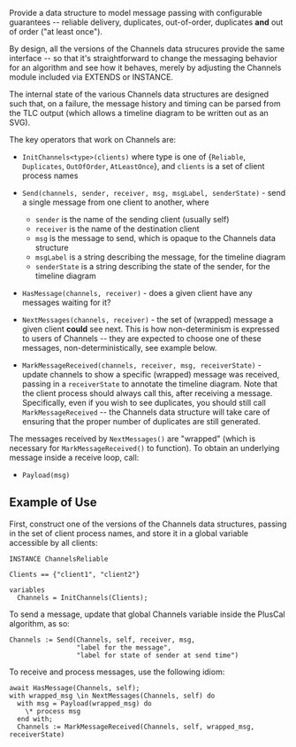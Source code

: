 Provide a data structure to model message passing with configurable guarantees -- reliable delivery, duplicates, out-of-order, duplicates **and** out of order ("at least once").

By design, all the versions of the Channels data strucures provide the same interface -- so that it's straightforward to change the messaging behavior for an algorithm and see how it behaves, merely by adjusting the Channels module included via EXTENDS or INSTANCE.

The internal state of the various Channels data structures are designed such that, on a failure, the message history and timing can be parsed from the TLC output (which allows a timeline diagram to be written out as an SVG).

The key operators that work on Channels are:

 - `InitChannels<type>(clients)`
    where type is one of {`Reliable`, `Duplicates`, `OutOfOrder`, `AtLeastOnce`}, and `clients` is a set of client process names

 - `Send(channels, sender, receiver, msg, msgLabel, senderState)` - send a single message from one client to another, where

   - `sender` is the name of the sending client (usually self)
   - `receiver` is the name of the destination client
   - `msg` is the message to send, which is opaque to the Channels data structure
   - `msgLabel` is a string describing the message, for the timeline diagram
   - `senderState` is a string describing the state of the sender, for the timeline diagram

 - `HasMessage(channels, receiver)` - does a given client have any messages waiting for it?

 - `NextMessages(channels, receiver)` - the set of (wrapped) message a given client **could** see next.
 This is how non-determinism is expressed to users of Channels -- they are expected to
 choose one of these messages, non-deterministically, see example below.

 - `MarkMessageReceived(channels, receiver, msg, receiverState)` - update
 channels to show a specific (wrapped) message was received, passing in a `receiverState` to annotate the timeline diagram. Note that the client process should always call this, after receiving a message. Specifically, even if you wish to see duplicates, you should still call `MarkMessageReceived` -- the Channels data structure will take care of ensuring that the proper number of duplicates are still generated.

The messages received by `NextMessages()` are "wrapped" (which is necessary for `MarkMessageReceived()` to function). To obtain an underlying message inside a receive loop, call:

- `Payload(msg)`

## Example of Use

First, construct one of the versions of the Channels data structures, passing in the set of client process names, and store it in a global variable accessible by all clients:

    INSTANCE ChannelsReliable

    Clients == {"client1", "client2"}

    variables
      Channels = InitChannels(Clients);

To send a message, update that global Channels variable inside the PlusCal algorithm, as so:

    Channels := Send(Channels, self, receiver, msg,
                     "label for the message",
                     "label for state of sender at send time")

To receive and process messages, use the following idiom:

    await HasMessage(Channels, self);
    with wrapped_msg \in NextMessages(Channels, self) do
      with msg = Payload(wrapped_msg) do
        \* process msg
      end with;
      Channels := MarkMessageReceived(Channels, self, wrapped_msg, receiverState)
